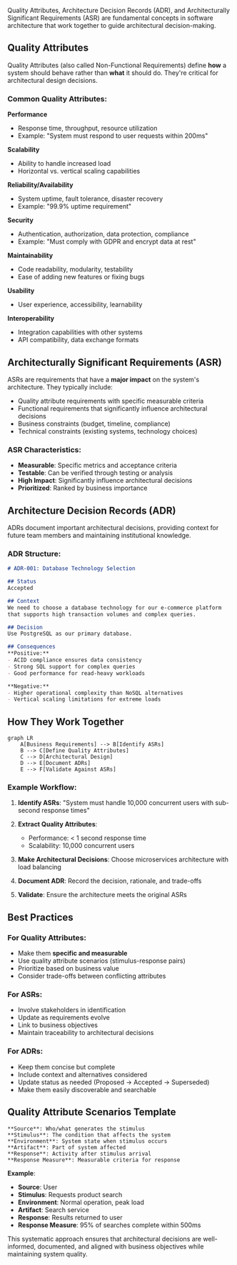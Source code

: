 Quality Attributes, Architecture Decision Records (ADR), and Architecturally Significant Requirements (ASR) are fundamental concepts in software architecture that work together to guide architectural decision-making.

## Quality Attributes

Quality Attributes (also called Non-Functional Requirements) define **how** a system should behave rather than **what** it should do. They're critical for architectural design decisions.

### Common Quality Attributes:

**Performance**
- Response time, throughput, resource utilization
- Example: "System must respond to user requests within 200ms"

**Scalability**
- Ability to handle increased load
- Horizontal vs. vertical scaling capabilities

**Reliability/Availability**
- System uptime, fault tolerance, disaster recovery
- Example: "99.9% uptime requirement"

**Security**
- Authentication, authorization, data protection, compliance
- Example: "Must comply with GDPR and encrypt data at rest"

**Maintainability**
- Code readability, modularity, testability
- Ease of adding new features or fixing bugs

**Usability**
- User experience, accessibility, learnability

**Interoperability**
- Integration capabilities with other systems
- API compatibility, data exchange formats

## Architecturally Significant Requirements (ASR)

ASRs are requirements that have a **major impact** on the system's architecture. They typically include:

- Quality attribute requirements with specific measurable criteria
- Functional requirements that significantly influence architectural decisions
- Business constraints (budget, timeline, compliance)
- Technical constraints (existing systems, technology choices)

### ASR Characteristics:
- **Measurable**: Specific metrics and acceptance criteria
- **Testable**: Can be verified through testing or analysis
- **High Impact**: Significantly influence architectural decisions
- **Prioritized**: Ranked by business importance

## Architecture Decision Records (ADR)

ADRs document important architectural decisions, providing context for future team members and maintaining institutional knowledge.

### ADR Structure:
```markdown
# ADR-001: Database Technology Selection

## Status
Accepted

## Context
We need to choose a database technology for our e-commerce platform
that supports high transaction volumes and complex queries.

## Decision
Use PostgreSQL as our primary database.

## Consequences
**Positive:**
- ACID compliance ensures data consistency
- Strong SQL support for complex queries
- Good performance for read-heavy workloads

**Negative:**
- Higher operational complexity than NoSQL alternatives
- Vertical scaling limitations for extreme loads
```

## How They Work Together

```mermaid
graph LR
    A[Business Requirements] --> B[Identify ASRs]
    B --> C[Define Quality Attributes]
    C --> D[Architectural Design]
    D --> E[Document ADRs]
    E --> F[Validate Against ASRs]
```

### Example Workflow:

1. **Identify ASRs**: "System must handle 10,000 concurrent users with sub-second response times"

2. **Extract Quality Attributes**: 
   - Performance: < 1 second response time
   - Scalability: 10,000 concurrent users

3. **Make Architectural Decisions**: Choose microservices architecture with load balancing

4. **Document ADR**: Record the decision, rationale, and trade-offs

5. **Validate**: Ensure the architecture meets the original ASRs

## Best Practices

### For Quality Attributes:
- Make them **specific and measurable**
- Use quality attribute scenarios (stimulus-response pairs)
- Prioritize based on business value
- Consider trade-offs between conflicting attributes

### For ASRs:
- Involve stakeholders in identification
- Update as requirements evolve
- Link to business objectives
- Maintain traceability to architectural decisions

### For ADRs:
- Keep them concise but complete
- Include context and alternatives considered
- Update status as needed (Proposed → Accepted → Superseded)
- Make them easily discoverable and searchable

## Quality Attribute Scenarios Template

```
**Source**: Who/what generates the stimulus
**Stimulus**: The condition that affects the system
**Environment**: System state when stimulus occurs
**Artifact**: Part of system affected
**Response**: Activity after stimulus arrival
**Response Measure**: Measurable criteria for response
```

**Example**:
- **Source**: User
- **Stimulus**: Requests product search
- **Environment**: Normal operation, peak load
- **Artifact**: Search service
- **Response**: Results returned to user
- **Response Measure**: 95% of searches complete within 500ms

This systematic approach ensures that architectural decisions are well-informed, documented, and aligned with business objectives while maintaining system quality.
